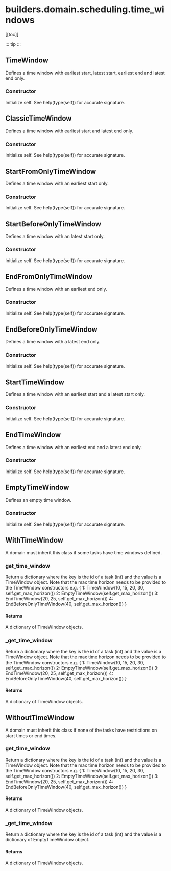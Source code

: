 # builders.domain.scheduling.time_windows

[[toc]]

::: tip
<skdecide-summary></skdecide-summary>
:::

## TimeWindow

Defines a time window with earliest start, latest start, earliest end and latest end only.

### Constructor <Badge text="TimeWindow" type="tip"/>

<skdecide-signature name= "TimeWindow" :sig="{'params': [{'name': 'earliest_start', 'annotation': 'int'}, {'name': 'latest_start', 'annotation': 'int'}, {'name': 'earliest_end', 'annotation': 'int'}, {'name': 'latest_end', 'annotation': 'int'}, {'name': 'max_horizon', 'annotation': 'int'}], 'return': 'None'}"></skdecide-signature>

Initialize self.  See help(type(self)) for accurate signature.

## ClassicTimeWindow

Defines a time window with earliest start and latest end only.

### Constructor <Badge text="ClassicTimeWindow" type="tip"/>

<skdecide-signature name= "ClassicTimeWindow" :sig="{'params': [{'name': 'earliest_start', 'annotation': 'int'}, {'name': 'latest_end', 'annotation': 'int'}, {'name': 'max_horizon', 'annotation': 'int'}], 'return': 'None'}"></skdecide-signature>

Initialize self.  See help(type(self)) for accurate signature.

## StartFromOnlyTimeWindow

Defines a time window with an earliest start only.

### Constructor <Badge text="StartFromOnlyTimeWindow" type="tip"/>

<skdecide-signature name= "StartFromOnlyTimeWindow" :sig="{'params': [{'name': 'earliest_start', 'annotation': 'int'}, {'name': 'max_horizon', 'annotation': 'int'}], 'return': 'None'}"></skdecide-signature>

Initialize self.  See help(type(self)) for accurate signature.

## StartBeforeOnlyTimeWindow

Defines a time window with an latest start only.

### Constructor <Badge text="StartBeforeOnlyTimeWindow" type="tip"/>

<skdecide-signature name= "StartBeforeOnlyTimeWindow" :sig="{'params': [{'name': 'latest_start', 'annotation': 'int'}, {'name': 'max_horizon', 'annotation': 'int'}], 'return': 'None'}"></skdecide-signature>

Initialize self.  See help(type(self)) for accurate signature.

## EndFromOnlyTimeWindow

Defines a time window with an earliest end only.

### Constructor <Badge text="EndFromOnlyTimeWindow" type="tip"/>

<skdecide-signature name= "EndFromOnlyTimeWindow" :sig="{'params': [{'name': 'earliest_end', 'annotation': 'int'}, {'name': 'max_horizon', 'annotation': 'int'}], 'return': 'None'}"></skdecide-signature>

Initialize self.  See help(type(self)) for accurate signature.

## EndBeforeOnlyTimeWindow

Defines a time window with a latest end only.

### Constructor <Badge text="EndBeforeOnlyTimeWindow" type="tip"/>

<skdecide-signature name= "EndBeforeOnlyTimeWindow" :sig="{'params': [{'name': 'latest_end', 'annotation': 'int'}, {'name': 'max_horizon', 'annotation': 'int'}], 'return': 'None'}"></skdecide-signature>

Initialize self.  See help(type(self)) for accurate signature.

## StartTimeWindow

Defines a time window with an earliest start and a latest start only.

### Constructor <Badge text="StartTimeWindow" type="tip"/>

<skdecide-signature name= "StartTimeWindow" :sig="{'params': [{'name': 'earliest_start', 'annotation': 'int'}, {'name': 'latest_start', 'annotation': 'int'}, {'name': 'max_horizon', 'annotation': 'int'}], 'return': 'None'}"></skdecide-signature>

Initialize self.  See help(type(self)) for accurate signature.

## EndTimeWindow

Defines a time window with an earliest end and a latest end only.

### Constructor <Badge text="EndTimeWindow" type="tip"/>

<skdecide-signature name= "EndTimeWindow" :sig="{'params': [{'name': 'earliest_end', 'annotation': 'int'}, {'name': 'latest_end', 'annotation': 'int'}, {'name': 'max_horizon', 'annotation': 'int'}], 'return': 'None'}"></skdecide-signature>

Initialize self.  See help(type(self)) for accurate signature.

## EmptyTimeWindow

Defines an empty time window.

### Constructor <Badge text="EmptyTimeWindow" type="tip"/>

<skdecide-signature name= "EmptyTimeWindow" :sig="{'params': [{'name': 'max_horizon', 'annotation': 'int'}], 'return': 'None'}"></skdecide-signature>

Initialize self.  See help(type(self)) for accurate signature.

## WithTimeWindow

A domain must inherit this class if some tasks have time windows defined.

### get\_time\_window <Badge text="WithTimeWindow" type="tip"/>

<skdecide-signature name= "get_time_window" :sig="{'params': [{'name': 'self'}], 'return': 'Dict[int, TimeWindow]'}"></skdecide-signature>

Return a dictionary where the key is the id of a task (int)
and the value is a TimeWindow object.
Note that the max time horizon needs to be provided to the TimeWindow constructors
e.g.
    {
        1: TimeWindow(10, 15, 20, 30, self.get_max_horizon())
        2: EmptyTimeWindow(self.get_max_horizon())
        3: EndTimeWindow(20, 25, self.get_max_horizon())
        4: EndBeforeOnlyTimeWindow(40, self.get_max_horizon())
    }

#### Returns
A dictionary of TimeWindow objects.

### \_get\_time\_window <Badge text="WithTimeWindow" type="tip"/>

<skdecide-signature name= "_get_time_window" :sig="{'params': [{'name': 'self'}], 'return': 'Dict[int, TimeWindow]'}"></skdecide-signature>

Return a dictionary where the key is the id of a task (int)
and the value is a TimeWindow object.
Note that the max time horizon needs to be provided to the TimeWindow constructors
e.g.
    {
        1: TimeWindow(10, 15, 20, 30, self.get_max_horizon())
        2: EmptyTimeWindow(self.get_max_horizon())
        3: EndTimeWindow(20, 25, self.get_max_horizon())
        4: EndBeforeOnlyTimeWindow(40, self.get_max_horizon())
    }

#### Returns
A dictionary of TimeWindow objects.

## WithoutTimeWindow

A domain must inherit this class if none of the tasks have restrictions on start times or end times.

### get\_time\_window <Badge text="WithTimeWindow" type="warn"/>

<skdecide-signature name= "get_time_window" :sig="{'params': [{'name': 'self'}], 'return': 'Dict[int, TimeWindow]'}"></skdecide-signature>

Return a dictionary where the key is the id of a task (int)
and the value is a TimeWindow object.
Note that the max time horizon needs to be provided to the TimeWindow constructors
e.g.
    {
        1: TimeWindow(10, 15, 20, 30, self.get_max_horizon())
        2: EmptyTimeWindow(self.get_max_horizon())
        3: EndTimeWindow(20, 25, self.get_max_horizon())
        4: EndBeforeOnlyTimeWindow(40, self.get_max_horizon())
    }

#### Returns
A dictionary of TimeWindow objects.

### \_get\_time\_window <Badge text="WithTimeWindow" type="warn"/>

<skdecide-signature name= "_get_time_window" :sig="{'params': [{'name': 'self'}], 'return': 'Dict[int, TimeWindow]'}"></skdecide-signature>

Return a dictionary where the key is the id of a task (int)
and the value is a dictionary of EmptyTimeWindow object.

#### Returns
A dictionary of TimeWindow objects.

